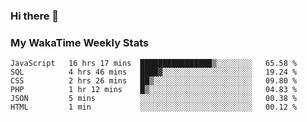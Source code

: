 ### Hi there 👋

<!--
**royschrauwen/royschrauwen** is a ✨ _special_ ✨ repository because its `README.md` (this file) appears on your GitHub profile.

Here are some ideas to get you started:

- 🔭 I’m currently working on ...
- 🌱 I’m currently learning ...
- 👯 I’m looking to collaborate on ...
- 🤔 I’m looking for help with ...
- 💬 Ask me about ...
- 📫 How to reach me: ...
- 😄 Pronouns: ...
- ⚡ Fun fact: ...
-->


### My WakaTime Weekly Stats
<!--START_SECTION:waka-->

```text
JavaScript   16 hrs 17 mins  ████████████████▒░░░░░░░░   65.58 %
SQL          4 hrs 46 mins   ████▓░░░░░░░░░░░░░░░░░░░░   19.24 %
CSS          2 hrs 26 mins   ██▒░░░░░░░░░░░░░░░░░░░░░░   09.80 %
PHP          1 hr 12 mins    █▒░░░░░░░░░░░░░░░░░░░░░░░   04.83 %
JSON         5 mins          ░░░░░░░░░░░░░░░░░░░░░░░░░   00.38 %
HTML         1 min           ░░░░░░░░░░░░░░░░░░░░░░░░░   00.12 %
```

<!--END_SECTION:waka-->

